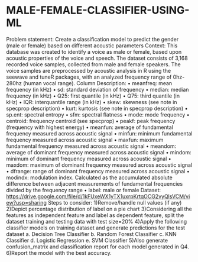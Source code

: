 # MALE-FEMALE-CLASSIFIER-USING-ML
Problem statement: Create a classification model to predict the gender (male or female) based on different acoustic parameters Context:
This database was created to identify a voice as male or female, based upon acoustic properties of the voice and speech. The dataset consists of 3,168 recorded voice samples, collected from male and female speakers. The voice samples are preprocessed by acoustic analysis in R using the seewave and tuneR packages, with an analyzed frequency range of 0hz-280hz (human vocal range). 
Column Description: 
• meanfreq: mean frequency (in kHz) 
• sd: standard deviation of frequency 
• median: median frequency (in kHz) 
• Q25: first quantile (in kHz) 
• Q75: third quantile (in kHz) 
• IQR: interquantile range (in kHz) 
• skew: skewness (see note in specprop description) 
• kurt: kurtosis (see note in specprop description) 
• sp.ent: spectral entropy 
• sfm: spectral flatness 
• mode: mode frequency 
• centroid: frequency centroid (see specprop) 
• peakf: peak frequency (frequency with highest energy) 
• meanfun: average of fundamental frequency measured across acoustic signal 
• minfun: minimum fundamental frequency measured across acoustic signal 
• maxfun: maximum fundamental frequency measured across acoustic signal 
• meandom: average of dominant frequency measured across acoustic signal 
• mindom: minimum of dominant frequency measured across acoustic signal 
• maxdom: maximum of dominant frequency measured across acoustic signal 
• dfrange: range of dominant frequency measured across acoustic signal 
• modindx: modulation index. 
Calculated as the accumulated absolute difference between adjacent measurements of fundamental frequencies divided by the frequency range 
• label: male or female 
Dataset: https://drive.google.com/file/d/1kFUxeWX1yTX1uxrpKrtqOCG2vyQlsVCM/view?usp=sharing 
Steps to consider: 
1)Remove/handle null values (if any) 
2)Depict percentage distribution of label on a pie chart 
3)Considering all the features as independent feature and label as dependent feature, split the dataset training and testing data with test size=20% 4)Apply the following classifier models on training dataset and generate predictions for the test dataset 
       a. Decision Tree Classifier 
       b. Random Forest Classifier 
       c. KNN Classifier 
       d. Logistic Regression 
       e. SVM Classifier 
5)Also generate confusion_matrix and classification report for each model generated in Q4. 
6)Report the model with the best accuracy.
